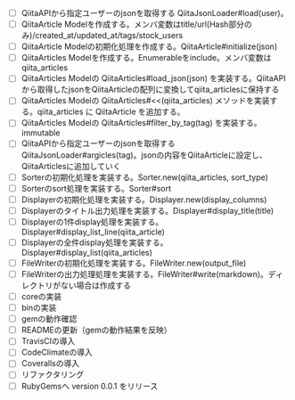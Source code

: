 - [ ] QiitaAPIから指定ユーザーのjsonを取得する QiitaJsonLoader#load(user)。
- [ ] QiitaArticle Modelを作成する。メンバ変数はtitle/url(Hash部分のみ)/created_at/updated_at/tags/stock_users
- [ ] QiitaArticle Modelの初期化処理を作成する。QiitaArticle#initialize(json)
- [ ] QiitaArticles Modelを作成する。Enumerableをinclude。メンバ変数は qiita_articles
- [ ] QiitaArticles Modelの QiitaArticles#load_json(json) を実装する。QiitaAPIから取得したjsonをQiitaArticleの配列に変換してqiita_articlesに保持する
- [ ] QiitaArticles Modelの QiitaArticles#<<(qiita_articles) メソッドを実装する。qiita_articles に QiitaArticle を追加する。
- [ ] QiitaArticles Modelの QiitaArticles#filter_by_tag(tag) を実装する。immutable
- [ ] QiitaAPIから指定ユーザーのjsonを取得する QiitaJsonLoader#argicles(tag)。jsonの内容をQiitaArticleに設定し、QiitaArticlesに追加していく
- [ ] Sorterの初期化処理を実装する。Sorter.new(qiita_articles, sort_type)
- [ ] Sorterのsort処理を実装する。Sorter#sort
- [ ] Displayerの初期化処理を実装する。Displayer.new(display_columns)
- [ ] Displayerのタイトル出力処理を実装する。Displayer#display_title(title)
- [ ] Displayerの1件display処理を実装する。Displayer#display_list_line(qiita_article)
- [ ] Displayerの全件display処理を実装する。Displayer#display_list(qiita_articles)
- [ ] FileWriterの初期化処理を実装する。FileWriter.new(output_file)
- [ ] FileWriterの出力処理処理を実装する。FileWriter#write(markdown)。ディレクトリがない場合は作成する
- [ ] coreの実装
- [ ] binの実装
- [ ] gemの動作確認
- [ ] READMEの更新（gemの動作結果を反映）
- [ ] TravisCIの導入
- [ ] CodeClimateの導入
- [ ] Coverallsの導入
- [ ] リファクタリング
- [ ] RubyGemsへ version 0.0.1 をリリース
